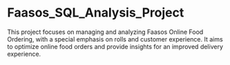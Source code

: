 # Faasos_SQL_Analysis_Project
This project focuses on managing and analyzing Faasos Online Food Ordering, with a special emphasis on rolls and customer experience. It aims to optimize online food orders and provide insights for an improved delivery experience.
